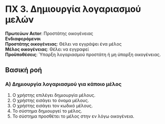 # ΠΧ 3. Δημιουργία λογαριασμού μελών

**Πρωτεύων Actor**: Προστάτης οικογένειας\
**Ενδιαφερόμενοι**\
**Προστάτης οικογένειας**: Θέλει να εγγράψει ένα μέλος\
**Μέλος οικογένειας**: Θέλει να εγγραφεί\
**Προϋποθέσεις**: Ύπαρξη λογαριασμού προστάτη ή μη ύπαρξη οικογένειας.

## Βασική ροή

### Α) Δημιουργία λογαριασμού για κάποιο μέλος
1. Ο χρήστης επιλέγει δημιουργία μέλους.
2. Ο χρήστης εισάγει το όνομα μέλους.
3. Ο χρήστης εισάγει τον κωδικό μέλους.
4. Το σύστημα δημιουργεί το μέλος.
5. Το σύστημα προσθέτει το μέλος στην εν λόγω οικογένεια.